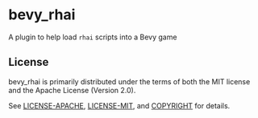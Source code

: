 # bevy_rhai

A plugin to help load `rhai` scripts into a Bevy game

## License

bevy_rhai is primarily distributed under the terms of both the MIT license and the Apache License (Version 2.0).

See [LICENSE-APACHE](LICENSE-APACHE), [LICENSE-MIT](LICENSE-MIT), and
[COPYRIGHT](COPYRIGHT) for details.
